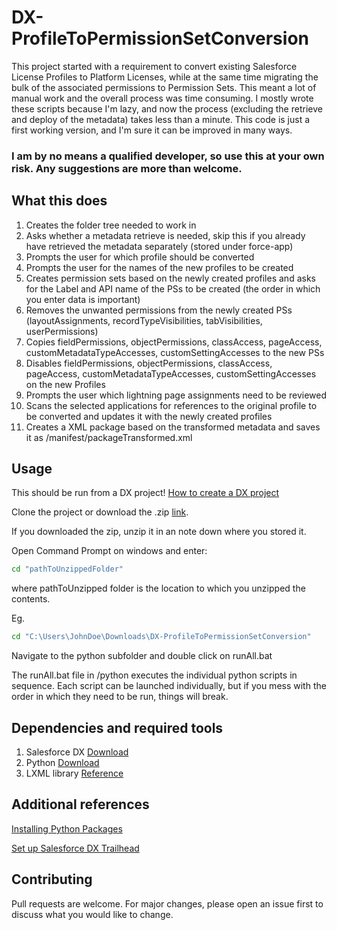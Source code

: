 # DX-ProfileToPermissionSetConversion

This project started with a requirement to convert existing Salesforce License Profiles to Platform Licenses, while at the same time migrating the bulk of the associated permissions to Permission Sets. This meant a lot of manual work and the overall process was time consuming. I mostly wrote these scripts because I'm lazy, and now the process (excluding the retrieve and deploy of the metadata) takes less than a minute.
This code is just a first working version, and I'm sure it can be improved in many ways. 

### I am by no means a qualified developer, so use this at your own risk. Any suggestions are more than welcome.


## What this does

1.	Creates the folder tree needed to work in
2.	Asks whether a metadata retrieve is needed, skip this if you already have retrieved the metadata separately (stored under force-app)
3.	Prompts the user for which profile should be converted
4.	Prompts the user for the names of the new profiles to be created
5.	Creates permission sets based on the newly created profiles and asks for the Label and API name of the PSs to be created (the order in which you enter data is important)
6.	Removes the unwanted permissions from the newly created PSs (layoutAssignments, recordTypeVisibilities, tabVisibilities, userPermissions)
7.	Copies fieldPermissions, objectPermissions, classAccess, pageAccess, customMetadataTypeAccesses, customSettingAccesses to the new PSs
8.	Disables fieldPermissions, objectPermissions, classAccess, pageAccess, customMetadataTypeAccesses, customSettingAccesses on the new Profiles
9.	Prompts the user which lightning page assignments need to be reviewed
10.	Scans the selected applications for references to the original profile to be converted and updates it with the newly created profiles
11.	Creates a XML package based on the transformed metadata and saves it as /manifest/packageTransformed.xml


## Usage

This should be run from a DX project! [How to create a DX project](https://trailhead.salesforce.com/en/content/learn/projects/develop-app-with-salesforce-cli-and-source-control/create-salesforce-dx-project)

Clone the project or download the .zip [link](https://github.com/dendarm/DX-ProfileToPermissionSetConversion/archive/refs/heads/main.zip).

If you downloaded the zip, unzip it in an note down where you stored it.

Open Command Prompt on windows and enter:

 ```bash
cd "pathToUnzippedFolder"
```

where pathToUnzipped folder is the location to which you unzipped the contents.

Eg.

 ```bash
cd "C:\Users\JohnDoe\Downloads\DX-ProfileToPermissionSetConversion"
```

Navigate to the python subfolder and double click on runAll.bat

The runAll.bat file in /python executes the individual python scripts in sequence. Each script can be launched individually, but if you mess with the order in which they need to be run, things will break.

## Dependencies and required tools

1. Salesforce DX [Download](https://developer.salesforce.com/tools/sfdxcli)
2. Python [Download](https://www.python.org/downloads/)
3. LXML library [Reference](https://pypi.org/project/lxml)

## Additional references

[Installing Python Packages](https://packaging.python.org/tutorials/installing-packages/#ensure-you-can-run-python-from-the-command-line)

[Set up Salesforce DX Trailhead](https://trailhead.salesforce.com/content/learn/modules/sfdx_app_dev/sfdx_app_dev_setup_dx)


## Contributing
Pull requests are welcome. For major changes, please open an issue first to discuss what you would like to change.

